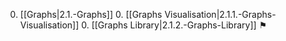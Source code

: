 0. [[Graphs|2.1.-Graphs]]
    0. [[Graphs Visualisation|2.1.1.-Graphs-Visualisation]]
    0. [[Graphs Library|2.1.2.-Graphs-Library]] ⚑
